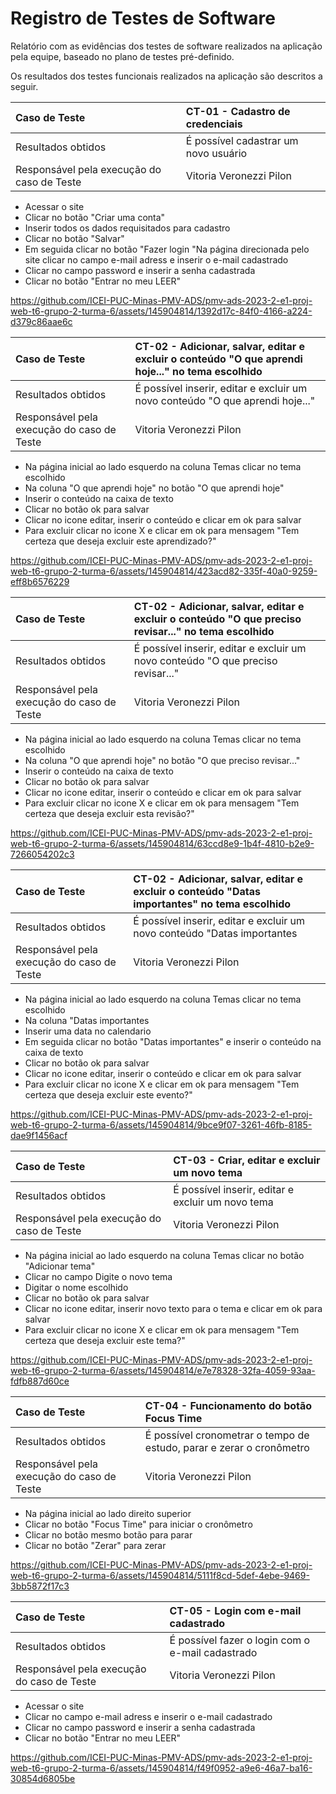 # Registro de Testes de Software

Relatório com as evidências dos testes de software realizados na aplicação pela equipe, baseado no plano de testes pré-definido.

Os resultados dos testes funcionais realizados na aplicação são descritos a seguir. 

|Caso de Teste    | CT-01 - Cadastro de credenciais|
|:---|:---|
| Resultados obtidos | É possível cadastrar um novo usuário |
| Responsável pela execução do caso de Teste | Vitoria Veronezzi Pilon  |

- Acessar o site<br/>
- Clicar no botão "Criar uma conta"<br/>
- Inserir todos os dados requisitados para cadastro<br/>
- Clicar no botão "Salvar"<br/>
- Em seguida clicar no botão "Fazer login "Na página direcionada pelo site clicar no campo e-mail adress e inserir o e-mail cadastrado<br/>
- Clicar no campo password e inserir a senha cadastrada<br/>
- Clicar no botão "Entrar no meu LEER"<br/>

https://github.com/ICEI-PUC-Minas-PMV-ADS/pmv-ads-2023-2-e1-proj-web-t6-grupo-2-turma-6/assets/145904814/1392d17c-84f0-4166-a224-d379c86aae6c


|Caso de Teste    | CT-02 -  Adicionar, salvar, editar e excluir o conteúdo "O que aprendi hoje..." no tema escolhido|
|:---|:---|
| Resultados obtidos | É possível inserir, editar e excluir um novo conteúdo "O que aprendi hoje..." |
| Responsável pela execução do caso de Teste | Vitoria Veronezzi Pilon  |

- Na página inicial ao lado esquerdo na coluna Temas clicar no tema escolhido<br/>
- Na coluna "O que aprendi hoje" no botão "O que aprendi hoje"<br/>
- Inserir o conteúdo na caixa de texto<br/>
- Clicar no botão ok para salvar<br/>
- Clicar no icone editar, inserir o conteúdo e clicar em ok para salvar<br/>
- Para excluir clicar no icone X e clicar em ok para mensagem "Tem certeza que deseja excluir este aprendizado?"<br/>

https://github.com/ICEI-PUC-Minas-PMV-ADS/pmv-ads-2023-2-e1-proj-web-t6-grupo-2-turma-6/assets/145904814/423acd82-335f-40a0-9259-eff8b6576229


|Caso de Teste    | CT-02 -  Adicionar, salvar, editar e excluir o conteúdo  "O que preciso revisar..." no tema escolhido|
|:---|:---|
| Resultados obtidos | É possível inserir, editar e excluir um novo conteúdo  "O que preciso revisar..." |
| Responsável pela execução do caso de Teste | Vitoria Veronezzi Pilon  |

- Na página inicial ao lado esquerdo na coluna Temas clicar no tema escolhido<br/>
- Na coluna "O que aprendi hoje" no botão  "O que preciso revisar..."<br/>
- Inserir o conteúdo na caixa de texto<br/>
- Clicar no botão ok para salvar<br/>
- Clicar no icone editar, inserir o conteúdo e clicar em ok para salvar<br/>
- Para excluir clicar no icone X e clicar em ok para mensagem "Tem certeza que deseja excluir esta revisão?"<br/>

https://github.com/ICEI-PUC-Minas-PMV-ADS/pmv-ads-2023-2-e1-proj-web-t6-grupo-2-turma-6/assets/145904814/63ccd8e9-1b4f-4810-b2e9-7266054202c3

|Caso de Teste    | CT-02 -  Adicionar, salvar, editar e excluir o conteúdo "Datas importantes" no tema escolhido|
|:---|:---|
| Resultados obtidos | É possível inserir, editar e excluir um novo conteúdo "Datas importantes |
| Responsável pela execução do caso de Teste | Vitoria Veronezzi Pilon  |

- Na página inicial ao lado esquerdo na coluna Temas clicar no tema escolhido<br/>
- Na coluna "Datas importantes <br/>
- Inserir uma data no calendario <br/>
- Em seguida clicar no botão  "Datas importantes" e inserir o conteúdo na caixa de texto<br/>
- Clicar no botão ok para salvar<br/>
- Clicar no icone editar, inserir o conteúdo e clicar em ok para salvar<br/>
- Para excluir clicar no icone X e clicar em ok para mensagem "Tem certeza que deseja excluir este evento?"<br/>

https://github.com/ICEI-PUC-Minas-PMV-ADS/pmv-ads-2023-2-e1-proj-web-t6-grupo-2-turma-6/assets/145904814/9bce9f07-3261-46fb-8185-dae9f1456acf

|Caso de Teste    | CT-03 - Criar, editar e excluir um novo tema|
|:---|:---|
| Resultados obtidos | É possível inserir, editar e excluir um novo tema |
| Responsável pela execução do caso de Teste | Vitoria Veronezzi Pilon  |

- Na página inicial ao lado esquerdo na coluna Temas clicar no botão "Adicionar tema"<br/>
- Clicar no campo Digite o novo tema<br/>
- Digitar o nome escolhido<br/>
- Clicar no botão ok para salvar<br/>
- Clicar no icone editar, inserir novo texto para o tema e clicar em ok para salvar<br/>
- Para excluir clicar no icone X e clicar em ok para mensagem "Tem certeza que deseja excluir este tema?"<br/>

https://github.com/ICEI-PUC-Minas-PMV-ADS/pmv-ads-2023-2-e1-proj-web-t6-grupo-2-turma-6/assets/145904814/e7e78328-32fa-4059-93aa-fdfb887d60ce

|Caso de Teste    | CT-04 -  Funcionamento do botão Focus Time |
|:---|:---|
| Resultados obtidos | É possível cronometrar o tempo de estudo, parar e zerar o cronômetro  |
| Responsável pela execução do caso de Teste | Vitoria Veronezzi Pilon  |

- Na página inicial ao lado direito superior<br/>
- Clicar no botão "Focus Time" para iniciar o cronômetro<br/>
- Clicar no botão mesmo botão para parar<br/>
- Clicar no botão "Zerar" para zerar<br/>

https://github.com/ICEI-PUC-Minas-PMV-ADS/pmv-ads-2023-2-e1-proj-web-t6-grupo-2-turma-6/assets/145904814/5111f8cd-5def-4ebe-9469-3bb5872f17c3


|Caso de Teste    | CT-05 - Login com e-mail cadastrado|
|:---|:---|
| Resultados obtidos | É possível fazer o login com o e-mail cadastrado  |
| Responsável pela execução do caso de Teste | Vitoria Veronezzi Pilon  |

- Acessar o site<br/>
- Clicar no campo e-mail adress e inserir o e-mail cadastrado<br/>
- Clicar no campo password e inserir a senha cadastrada<br/>
- Clicar no botão "Entrar no meu LEER"<br/>

https://github.com/ICEI-PUC-Minas-PMV-ADS/pmv-ads-2023-2-e1-proj-web-t6-grupo-2-turma-6/assets/145904814/f49f0952-a9e6-46a7-ba16-30854d6805be

















